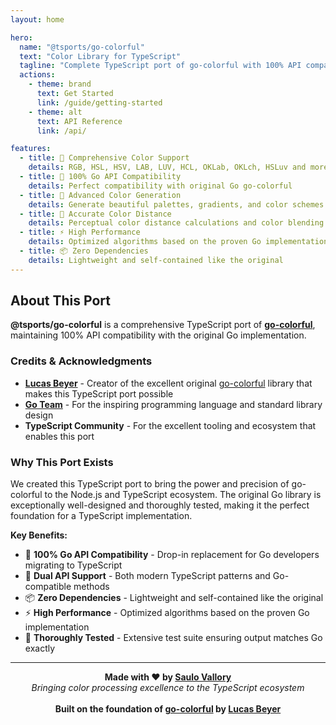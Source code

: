 ```yaml
---
layout: home

hero:
  name: "@tsports/go-colorful"
  text: "Color Library for TypeScript"
  tagline: "Complete TypeScript port of go-colorful with 100% API compatibility"
  actions:
    - theme: brand
      text: Get Started
      link: /guide/getting-started
    - theme: alt
      text: API Reference
      link: /api/

features:
  - title: 🎨 Comprehensive Color Support
    details: RGB, HSL, HSV, LAB, LUV, HCL, OKLab, OKLch, HSLuv and more color spaces
  - title: 🔄 100% Go API Compatibility
    details: Perfect compatibility with original Go go-colorful
  - title: 🎪 Advanced Color Generation
    details: Generate beautiful palettes, gradients, and color schemes
  - title: 📏 Accurate Color Distance
    details: Perceptual color distance calculations and color blending
  - title: ⚡ High Performance
    details: Optimized algorithms based on the proven Go implementation
  - title: 📦 Zero Dependencies
    details: Lightweight and self-contained like the original
---
```


## About This Port

**@tsports/go-colorful** is a comprehensive TypeScript port of [**go-colorful**](https://github.com/lucasb-eyer/go-colorful), maintaining 100% API compatibility with the original Go implementation.

### Credits & Acknowledgments

- **[Lucas Beyer](https://github.com/lucasb-eyer)** - Creator of the excellent original [go-colorful](https://github.com/lucasb-eyer/go-colorful) library that makes this TypeScript port possible
- **[Go Team](https://golang.org/)** - For the inspiring programming language and standard library design
- **TypeScript Community** - For the excellent tooling and ecosystem that enables this port

### Why This Port Exists

We created this TypeScript port to bring the power and precision of go-colorful to the Node.js and TypeScript ecosystem. The original Go library is exceptionally well-designed and thoroughly tested, making it the perfect foundation for a TypeScript implementation.

**Key Benefits:**
- 🎯 **100% Go API Compatibility** - Drop-in replacement for Go developers migrating to TypeScript
- 🔄 **Dual API Support** - Both modern TypeScript patterns and Go-compatible methods
- 📦 **Zero Dependencies** - Lightweight and self-contained like the original
- ⚡ **High Performance** - Optimized algorithms based on the proven Go implementation
- 🧪 **Thoroughly Tested** - Extensive test suite ensuring output matches Go exactly

---

<div align="center">
  <strong>Made with ❤️ by <a href="https://saulo.engineer">Saulo Vallory</a></strong><br>
  <em>Bringing color processing excellence to the TypeScript ecosystem</em><br><br>
  <strong>Built on the foundation of <a href="https://github.com/lucasb-eyer/go-colorful">go-colorful</a> by <a href="https://github.com/lucasb-eyer">Lucas Beyer</a></strong>
</div>